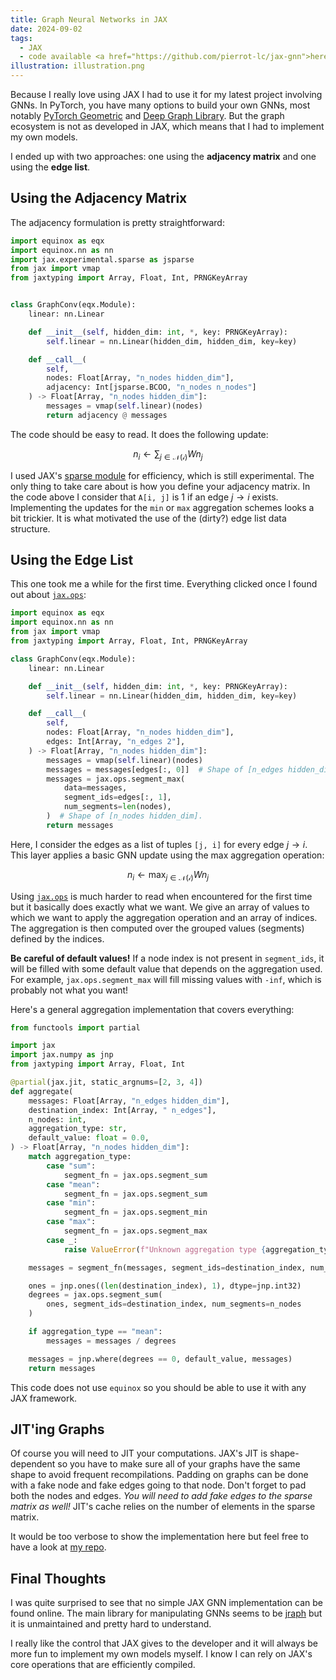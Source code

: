 ```yaml
---
title: Graph Neural Networks in JAX
date: 2024-09-02
tags:
  - JAX
  - code available <a href="https://github.com/pierrot-lc/jax-gnn">here</a>
illustration: illustration.png
---
```


Because I really love using JAX I had to use it for my latest project involving GNNs. In PyTorch,
you have many options to build your own GNNs, most notably [PyTorch Geometric][PyG] and [Deep Graph
Library][DGL]. But the graph ecosystem is not as developed in JAX, which means that I had to
implement my own models.

I ended up with two approaches: one using the **adjacency matrix** and one using the **edge list**.

## Using the Adjacency Matrix

The adjacency formulation is pretty straightforward:

```python
import equinox as eqx
import equinox.nn as nn
import jax.experimental.sparse as jsparse
from jax import vmap
from jaxtyping import Array, Float, Int, PRNGKeyArray


class GraphConv(eqx.Module):
    linear: nn.Linear

    def __init__(self, hidden_dim: int, *, key: PRNGKeyArray):
        self.linear = nn.Linear(hidden_dim, hidden_dim, key=key)

    def __call__(
        self,
        nodes: Float[Array, "n_nodes hidden_dim"],
        adjacency: Int[jsparse.BCOO, "n_nodes n_nodes"]
    ) -> Float[Array, "n_nodes hidden_dim"]:
        messages = vmap(self.linear)(nodes)
        return adjacency @ messages
```

The code should be easy to read. It does the following update:

$$
n_i \leftarrow \sum_{j \in \mathcal{N(i)}} W n_j
$$

I used JAX's [sparse module][jax-sparse-module] for efficiency, which is still experimental. The
only thing to take care about is how you define your adjacency matrix. In the code above I consider
that `A[i, j]` is 1 if an edge $j \rightarrow i$ exists. Implementing the updates for the `min` or
`max` aggregation schemes looks a bit trickier. It is what motivated the use of the (dirty?) edge
list data structure.

## Using the Edge List

This one took me a while for the first time. Everything clicked once I found out about
[`jax.ops`][jax-ops]:

```python
import equinox as eqx
import equinox.nn as nn
from jax import vmap
from jaxtyping import Array, Float, Int, PRNGKeyArray

class GraphConv(eqx.Module):
    linear: nn.Linear

    def __init__(self, hidden_dim: int, *, key: PRNGKeyArray):
        self.linear = nn.Linear(hidden_dim, hidden_dim, key=key)

    def __call__(
        self,
        nodes: Float[Array, "n_nodes hidden_dim"],
        edges: Int[Array, "n_edges 2"],
    ) -> Float[Array, "n_nodes hidden_dim"]:
        messages = vmap(self.linear)(nodes)
        messages = messages[edges[:, 0]]  # Shape of [n_edges hidden_dim].
        messages = jax.ops.segment_max(
            data=messages,
            segment_ids=edges[:, 1],
            num_segments=len(nodes),
        )  # Shape of [n_nodes hidden_dim].
        return messages
```

Here, I consider the edges as a list of tuples `[j, i]` for every edge $j \rightarrow i$. This layer
applies a basic GNN update using the max aggregation operation:

$$
n_i \leftarrow \max_{j \in \mathcal{N(i)}} W n_j
$$

Using [`jax.ops`][jax-ops] is much harder to read when encountered for the first time but it
basically does exactly what we want. We give an array of values to which we want to apply the
aggregation operation and an array of indices. The aggregation is then computed over the grouped
values (segments) defined by the indices.

**Be careful of default values!** If a node index is not present in `segment_ids`, it will be filled
with some default value that depends on the aggregation used. For example, `jax.ops.segment_max`
will fill missing values with `-inf`, which is probably not what you want!

Here's a general aggregation implementation that covers everything:

```python
from functools import partial

import jax
import jax.numpy as jnp
from jaxtyping import Array, Float, Int

@partial(jax.jit, static_argnums=[2, 3, 4])
def aggregate(
    messages: Float[Array, "n_edges hidden_dim"],
    destination_index: Int[Array, " n_edges"],
    n_nodes: int,
    aggregation_type: str,
    default_value: float = 0.0,
) -> Float[Array, "n_nodes hidden_dim"]:
    match aggregation_type:
        case "sum":
            segment_fn = jax.ops.segment_sum
        case "mean":
            segment_fn = jax.ops.segment_sum
        case "min":
            segment_fn = jax.ops.segment_min
        case "max":
            segment_fn = jax.ops.segment_max
        case _:
            raise ValueError(f"Unknown aggregation type {aggregation_type}")

    messages = segment_fn(messages, segment_ids=destination_index, num_segments=n_nodes)

    ones = jnp.ones((len(destination_index), 1), dtype=jnp.int32)
    degrees = jax.ops.segment_sum(
        ones, segment_ids=destination_index, num_segments=n_nodes
    )

    if aggregation_type == "mean":
        messages = messages / degrees

    messages = jnp.where(degrees == 0, default_value, messages)
    return messages
```

This code does not use `equinox` so you should be able to use it with any JAX framework.

## JIT'ing Graphs

Of course you will need to JIT your computations. JAX's JIT is shape-dependent so you have to make
sure all of your graphs have the same shape to avoid frequent recompilations. Padding on graphs can
be done with a fake node and fake edges going to that node. Don't forget to pad both the nodes and
edges. *You will need to add fake edges to the sparse matrix as well!* JIT's cache relies on the
number of elements in the sparse matrix.

It would be too verbose to show the implementation here but feel free to have a look at [my
repo][github-impl].

## Final Thoughts

I was quite surprised to see that no simple JAX GNN implementation can be found online. The main
library for manipulating GNNs seems to be [jraph][jraph] but it is unmaintained and pretty hard to
understand.

I really like the control that JAX gives to the developer and it will always be more fun to
implement my own models myself. I know I can rely on JAX's core operations that are efficiently
compiled.

[DGL]:                  https://www.dgl.ai/
[PyG]:                  https://pytorch-geometric.readthedocs.io/en/latest/index.html
[equinox-docs]:         https://docs.kidger.site/equinox/
[github-impl]:          https://github.com/pierrot-lc/jax-gnn
[jax-ops]:              https://jax.readthedocs.io/en/latest/jax.ops.html
[jax-sparse-module]:    https://jax.readthedocs.io/en/latest/jax.experimental.sparse.html
[jraph]:                https://github.com/google-deepmind/jraph
